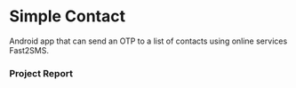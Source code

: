 # Simple Contact
 Android app that can send an OTP  to a list of contacts using online services Fast2SMS.


### Project Report
